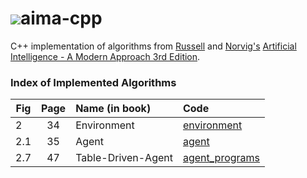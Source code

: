 # ![](https://github.com/aimacode/aima-java/blob/gh-pages/aima3e/images/aima3e.jpg)aima-cpp
C++ implementation of algorithms from [Russell](http://www.cs.berkeley.edu/~russell/) and [Norvig's](http://www.norvig.com/) [Artificial Intelligence - A Modern Approach 3rd Edition](http://aima.cs.berkeley.edu/).  

### Index of Implemented Algorithms

|Fig|Page|Name (in book)|Code|
| -------- |:--------:| :-----| :----- |
|2|34|Environment|[environment](/aicpp/src/environment/xyenv)|
|2.1|35|Agent|[agent](/aicpp/src/agent)|
|2.7|47|Table-Driven-Agent|[agent_programs](/aicpp/src/agent/agent_programs)|



